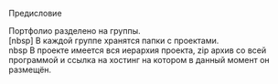 Предисловие

Портфолио разделено на группы. <br> 
[nbsp] В каждой группе хранятся папки с проектами. <br> 
nbsp В проекте имеется вся иерархия проекта, zip архив со всей программой и ссылка на хостинг на котором в данный момент он размещён.
